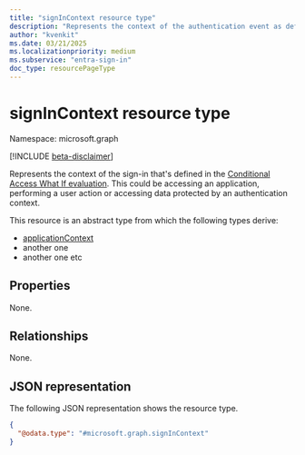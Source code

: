 ```yaml
---
title: "signInContext resource type"
description: "Represents the context of the authentication event as defined in the Conditional Access What If evaluation."
author: "kvenkit"
ms.date: 03/21/2025
ms.localizationpriority: medium
ms.subservice: "entra-sign-in"
doc_type: resourcePageType
---
```


# signInContext resource type

Namespace: microsoft.graph

[!INCLUDE [beta-disclaimer](../../includes/beta-disclaimer.md)]

Represents the context of the sign-in that's defined in the [Conditional Access What If evaluation](../api/conditionalaccessroot-evaluate.md). This could be accessing an application, performing a user action or accessing data protected by an authentication context.

This resource is an abstract type from which the following types derive:
- [applicationContext](../resources/applicationcontext.md)
- another one
- another one etc


## Properties
None.

## Relationships
None.

## JSON representation
The following JSON representation shows the resource type.
<!-- {
  "blockType": "resource",
  "@odata.type": "microsoft.graph.signInContext"
}
-->
``` json
{
  "@odata.type": "#microsoft.graph.signInContext"
}
```

